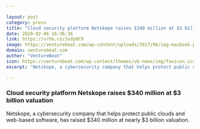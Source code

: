 ```yaml
---

layout: post
category: press
title: "Cloud security platform Netskope raises $340 million at $3 billion valuation"
date: 2020-02-06 16:36:36
link: https://vrhk.co/2vdy0C9
image: https://venturebeat.com/wp-content/uploads/2017/06/img-macbook.png?w=1200&strip=all
domain: venturebeat.com
author: "VentureBeat"
icon: https://venturebeat.com/wp-content/themes/vb-news/img/favicon.ico
excerpt: "Netskope, a cybersecurity company that helps protect public clouds and web-based software, has raised $340 million at nearly $3 billion valuation."

---
```


### Cloud security platform Netskope raises $340 million at $3 billion valuation

Netskope, a cybersecurity company that helps protect public clouds and web-based software, has raised $340 million at nearly $3 billion valuation.